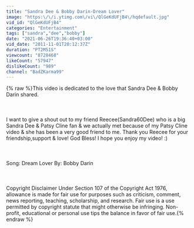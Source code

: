 ```yaml
---
title: "Sandra Dee & Bobby Darin-Dream Lover"
image: "https:\/\/i.ytimg.com\/vi\/QlGeKdUFjB4\/hqdefault.jpg"
vid_id: "QlGeKdUFjB4"
categories: "Entertainment"
tags: ["sandra","dee","bobby"]
date: "2021-06-26T19:36:40+03:00"
vid_date: "2011-11-01T20:12:37Z"
duration: "PT2M51S"
viewcount: "8728468"
likeCount: "57947"
dislikeCount: "989"
channel: "BadZKarma99"
---
```

{% raw %}This video is dedicated to the love that Sandra Dee &amp; Bobby Darin shared. <br /><br /><br /><br />I want to give a shout out to my friend Reecee(Sandra60Dee) who is a big Sandra Dee &amp; Patsy Cline fan &amp; we actually met because of my Patsy Cline video &amp; she has been a very good friend to me. Thank you Reecee for your friendship,support &amp; love! God Bless! I hope you enjoy my video! :) <br /><br /><br /><br />Song: Dream Lover By: Bobby Darin<br /><br /><br /><br />Copyright Disclaimer Under Section 107 of the Copyright Act 1976, allowance is made for fair use for purposes such as criticism, comment, news reporting, teaching, scholarship, and research. Fair use is a use permitted by copyright statute that might otherwise be infringing. Non-profit, educational or personal use tips the balance in favor of fair use.{% endraw %}
